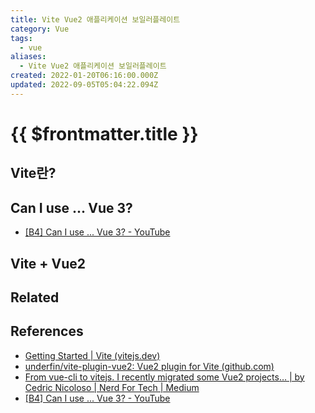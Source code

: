 ```yaml
---
title: Vite Vue2 애플리케이션 보일러플레이트
category: Vue
tags:
  - vue
aliases:
  - Vite Vue2 애플리케이션 보일러플레이트
created: 2022-01-20T06:16:00.000Z
updated: 2022-09-05T05:04:22.094Z
---
```


# {{ $frontmatter.title }}

## Vite란?

## Can I use ... Vue 3?

- [[B4] Can I use ... Vue 3? - YouTube](https://www.youtube.com/watch?v=Z0OG00YQeMg)

## Vite + Vue2

## Related

## References

- [Getting Started | Vite (vitejs.dev)](https://vitejs.dev/guide/#scaffolding-your-first-vite-project)
- [underfin/vite-plugin-vue2: Vue2 plugin for Vite (github.com)](https://github.com/underfin/vite-plugin-vue2)
- [From vue-cli to vitejs. I recently migrated some Vue2 projects… | by Cedric Nicoloso | Nerd For Tech | Medium](https://medium.com/nerd-for-tech/from-vue-cli-to-vitejs-648d2f5e031d)
- [[B4] Can I use ... Vue 3? - YouTube](https://www.youtube.com/watch?v=Z0OG00YQeMg)
